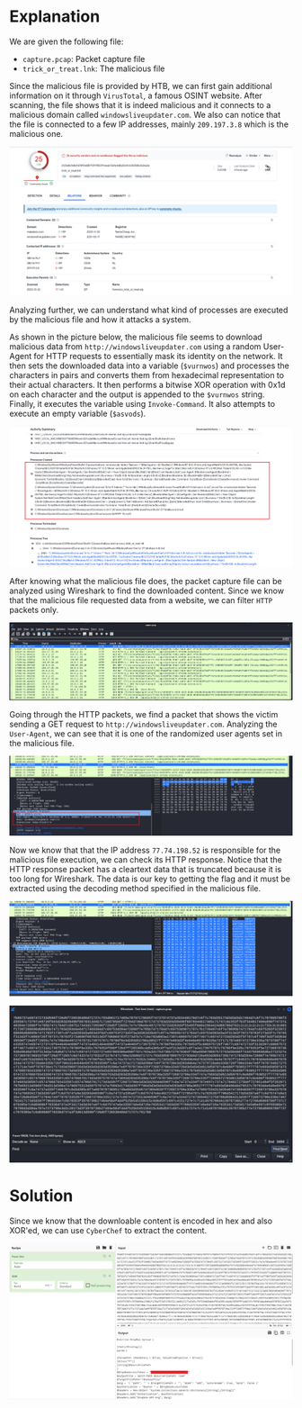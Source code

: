 # Explanation
We are given the following file:
* `capture.pcap`: Packet capture file
* `trick_or_treat.lnk`: The malicious file

Since the malicious file is provided by HTB, we can first gain additional information on it through `VirusTotal`, a famous OSINT website. After scanning, the file shows that it is indeed malicious and it connects to a malicious domain called `windowsliveupdater.com`. We also can notice that the file is connected to a few IP addresses, mainly `209.197.3.8` which is the malicious one.

<p align='center'>
  <img src='/images/ctf2.png' alt="VirusTotal">
</p>

Analyzing further, we can understand what kind of processes are executed by the malicious file and how it attacks a system.

As shown in the picture below, the malicious file seems to download malicious data from `http://windowsliveupdater.com` using a random User-Agent for HTTP requests to essentially mask its identity on the network. It then sets the downloaded data into a variable (`$vurnwos`) and processes the characters in pairs and converts them from hexadecimal representation to their actual characters. It then performs a bitwise XOR operation with 0x1d on each character and the output is appended to the `$vurnwos` string. Finally, it executes the variable using `Invoke-Command`. It also attempts to execute an empty variable (`$asvods`).

<p align='center'>
  <img src='/images/ctf3.png' alt="Process">
</p>

After knowing what the malicious file does, the packet capture file can be analyzed using Wireshark to find the downloaded content. Since we know that the malicious file requested data from a website, we can filter `HTTP` packets only.

<p align='center'>
  <img src='/images/ctf4.png' alt="Wireshark">
</p>

Going through the HTTP packets, we find a packet that shows the victim sending a GET request to `http://windowsliveupdater.com`. Analyzing the `User-Agent`, we can see that it is one of the randomized user agents set in the malicious file.

<p align='center'>
  <img src='/images/ctf5.png' alt="Wireshark2">
</p>

Now we know that that the IP address `77.74.198.52` is responsible for the malicious file execution, we can check its HTTP response. Notice that the HTTP response packet has a cleartext data that is truncated because it is too long for Wireshark. The data is our key to getting the flag and it must be extracted using the decoding method specified in the malicious file.

<p align='center'>
  <img src='/images/ctf6.png' alt="Wireshark3">
</p>

<p align='center'>
  <img src='/images/ctf7.png' alt="datapacket">
</p>

# Solution
Since we know that the downloable content is encoded in hex and also XOR'ed, we can use `CyberChef` to extract the content.

<p align='center'>
  <img src='/images/flag.png' alt="flag">
</p>
